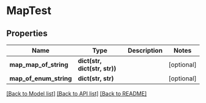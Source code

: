 # MapTest

## Properties
Name | Type | Description | Notes
------------ | ------------- | ------------- | -------------
**map_map_of_string** | **dict(str, dict(str, str))** |  | [optional] 
**map_of_enum_string** | **dict(str, str)** |  | [optional] 

[[Back to Model list]](../README.md#documentation-for-models) [[Back to API list]](../README.md#documentation-for-api-endpoints) [[Back to README]](../README.md)


